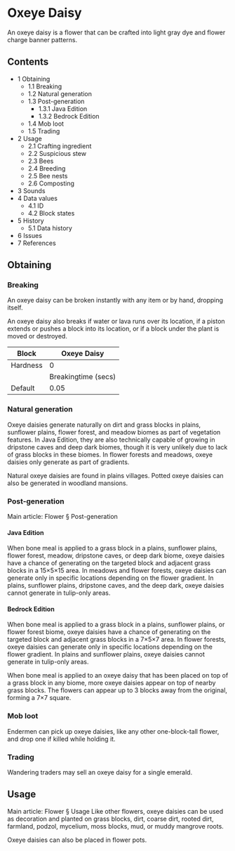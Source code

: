 # Oxeye Daisy
An oxeye daisy is a flower that can be crafted into light gray dye and flower charge banner patterns.

## Contents
- 1 Obtaining
	- 1.1 Breaking
	- 1.2 Natural generation
	- 1.3 Post-generation
		- 1.3.1 Java Edition
		- 1.3.2 Bedrock Edition
	- 1.4 Mob loot
	- 1.5 Trading
- 2 Usage
	- 2.1 Crafting ingredient
	- 2.2 Suspicious stew
	- 2.3 Bees
	- 2.4 Breeding
	- 2.5 Bee nests
	- 2.6 Composting
- 3 Sounds
- 4 Data values
	- 4.1 ID
	- 4.2 Block states
- 5 History
	- 5.1 Data history
- 6 Issues
- 7 References

## Obtaining
### Breaking
An oxeye daisy can be broken instantly with any item or by hand, dropping itself.

An oxeye daisy also breaks if water or lava runs over its location, if a piston extends or pushes a block into its location, or if a block under the plant is moved or destroyed.

| Block    | Oxeye Daisy         |
|----------|---------------------|
| Hardness | 0                   |
|          | Breakingtime (secs) |
| Default  | 0.05                |

### Natural generation
Oxeye daisies generate naturally on dirt and grass blocks in plains, sunflower plains, flower forest, and meadow biomes as part of vegetation features. In Java Edition, they are also technically capable of growing in dripstone caves and deep dark biomes, though it is very unlikely due to lack of grass blocks in these biomes. In flower forests and meadows, oxeye daisies only generate as part of gradients. 

Natural oxeye daisies are found in plains villages. Potted oxeye daisies can also be generated in woodland mansions.


### Post-generation
Main article: Flower § Post-generation
#### Java Edition
When bone meal is applied to a grass block in a plains, sunflower plains, flower forest, meadow, dripstone caves, or deep dark biome, oxeye daisies have a chance of generating on the targeted block and adjacent grass blocks in a 15×5×15 area. In meadows and flower forests, oxeye daisies can generate only in specific locations depending on the flower gradient. In plains, sunflower plains, dripstone caves, and the deep dark, oxeye daisies cannot generate in tulip-only areas.

#### Bedrock Edition
When bone meal is applied to a grass block in a plains, sunflower plains, or flower forest biome, oxeye daisies have a chance of generating on the targeted block and adjacent grass blocks in a 7×5×7 area. In flower forests, oxeye daisies can generate only in specific locations depending on the flower gradient. In plains and sunflower plains, oxeye daisies cannot generate in tulip-only areas.

When bone meal is applied to an oxeye daisy that has been placed on top of a grass block in any biome, more oxeye daisies appear on top of nearby grass blocks. The flowers can appear up to 3 blocks away from the original, forming a 7×7 square.

### Mob loot
Endermen can pick up oxeye daisies, like any other one-block-tall flower, and drop one if killed while holding it.

### Trading
Wandering traders may sell an oxeye daisy for a single emerald.

## Usage
Main article: Flower § Usage
Like other flowers, oxeye daisies can be used as decoration and planted on grass blocks, dirt, coarse dirt, rooted dirt, farmland, podzol, mycelium, moss blocks, mud, or muddy mangrove roots.

Oxeye daisies can also be placed in flower pots.

